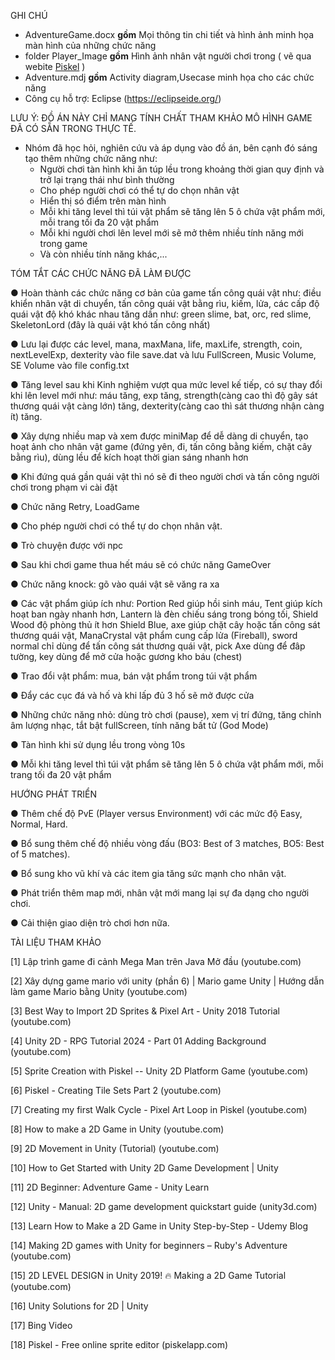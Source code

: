 GHI CHÚ
- AdventureGame.docx **gồm** Mọi thông tin chi tiết và hình ảnh minh họa màn hình của những chức năng
- folder Player_Image **gồm** Hình ảnh nhân vật người chơi trong  ( vẽ qua webite [Piskel](https://www.piskelapp.com/) )
- Adventure.mdj **gồm** Activity diagram,Usecase minh họa cho các chức năng
- Công cụ hỗ trợ: Eclipse (https://eclipseide.org/)



LƯU Ý: ĐỒ ÁN NÀY CHỈ MANG TÍNH CHẤT THAM KHẢO MÔ HÌNH GAME ĐÃ CÓ SẴN TRONG THỰC TẾ. 
- Nhóm đã học hỏi, nghiên cứu và áp dụng vào đồ án, bên cạnh đó sáng tạo thêm những chức năng như:
  +  Người chơi tàn hình khi ăn túp lều trong khoảng thời gian quy định và trở lại trạng thái như bình thường
  +  Cho phép người chơi có thể tự do chọn nhân vật
  +  Hiển thị só điểm trên màn hình
  +  Mỗi khi tăng level thì túi vật phẩm sẽ tăng lên 5 ô chứa vật phẩm mới, mỗi trang tối đa 20 vật phẩm
  +  Mỗi khi người chơi lên level mới sẽ mở thêm nhiều tính năng mới trong game
  +  Và còn nhiều tính năng khác,...
 

TÓM TẮT CÁC CHỨC NĂNG ĐÃ LÀM ĐƯỢC

●	Hoàn thành các chức năng cơ bản của game tấn công quái vật như: điều khiển nhân vật di chuyển, tấn công quái vật bằng rìu, kiếm, lửa, các cấp độ quái vật độ khó khác nhau tăng dần như: green slime, bat, orc, red slime, SkeletonLord (đây là quái vật khó tấn công nhất)

●	Lưu lại được các level, mana, maxMana, life, maxLife, strength, coin, nextLevelExp, dexterity vào file save.dat và lưu FullScreen, Music Volume, SE Volume vào file config.txt

●	Tăng level sau khi Kinh nghiệm vượt qua mức level kế tiếp, có sự thay đổi khi lên level mới như: máu tăng, exp tăng, strength(càng cao thì độ gây sát thương quái vật càng lớn) tăng, dexterity(càng cao thì sát thương nhận càng ít) tăng. 

●	Xây dựng nhiều map và xem được miniMap để dễ dàng di chuyển, tạo hoạt ảnh cho nhân vật game (đứng yên, đi, tấn công bằng kiếm, chặt cây bằng rìu), dùng lều để kích hoạt thời gian sáng nhanh hơn

●	Khi đứng quá gần quái vật thì nó sẽ đi theo người chơi và tấn công người chơi trong phạm vi cài đặt

●	Chức năng Retry, LoadGame

●	Cho phép người chơi có thể tự do chọn nhân vật.

●	Trò chuyện được với npc

●	Sau khi chơi game thua hết máu sẽ có chức năng GameOver

●	Chức năng knock: gõ vào quái vật sẽ văng ra xa

●	Các vật phẩm giúp ích như: Portion Red giúp hồi sinh máu, Tent giúp kích hoạt ban ngày nhanh hơn, Lantern là đèn chiếu sáng trong bóng tối, Shield Wood độ phòng thủ ít hơn Shield Blue, axe giúp chặt cây hoặc tấn công sát thương quái vật, ManaCrystal vật phẩm cung cấp lửa (Fireball), sword normal chỉ dùng để tấn công sát thương quái vật, pick Axe dùng để đâp tường, key dùng để mở cửa hoặc gương kho báu (chest)

●	Trao đổi vật phẩm: mua, bán vật phẩm trong túi vật phẩm

●	Đẩy các cục đá và hố và khi lấp đủ 3 hố sẽ mở được cửa

●	Những chức năng nhỏ: dùng trò chơi (pause), xem vị trí đứng, tăng chỉnh âm lượng nhạc, tắt bật fullScreen, tính năng bất tử (God Mode)

●	Tàn hình khi sử dụng lều trong vòng 10s

●	Mỗi khi tăng level thì túi vật phẩm sẽ tăng lên 5 ô chứa vật phẩm mới, mỗi trang tối đa 20 vật phẩm



HƯỚNG PHÁT TRIỂN

●	Thêm chế độ PvE (Player versus Environment) với các mức độ Easy, Normal, Hard.

●	Bổ sung thêm chế độ nhiều vòng đấu (BO3: Best of 3 matches, BO5: Best of 5 matches). 

●	Bổ sung kho vũ khí và các item gia tăng sức mạnh cho nhân vật.

●	Phát triển thêm map mới, nhân vật mới mang lại sự đa dạng cho người chơi.

●	Cải thiện giao diện trò chơi hơn nữa. 



  TÀI LIỆU THAM KHẢO
  
[1] Lập trình game đi cảnh Mega Man trên Java Mở đầu (youtube.com)

[2] Xây dựng game mario với unity (phần 6) | Mario game Unity | Hướng dẫn làm game Mario bằng Unity (youtube.com)

[3] Best Way to Import 2D Sprites & Pixel Art - Unity 2018 Tutorial (youtube.com)

[4] Unity 2D - RPG Tutorial 2024 - Part 01 Adding Background (youtube.com)

[5] Sprite Creation with Piskel -- Unity 2D Platform Game (youtube.com)

[6] Piskel - Creating Tile Sets Part 2 (youtube.com)

[7] Creating my first Walk Cycle - Pixel Art Loop in Piskel (youtube.com)

[8] How to make a 2D Game in Unity (youtube.com)

[9] 2D Movement in Unity (Tutorial) (youtube.com)

[10] How to Get Started with Unity 2D Game Development | Unity

[11] 2D Beginner: Adventure Game - Unity Learn

[12] Unity - Manual: 2D game development quickstart guide (unity3d.com)

[13] Learn How to Make a 2D Game in Unity Step-by-Step - Udemy Blog

[14] Making 2D games with Unity for beginners – Ruby's Adventure (youtube.com)

[15] 2D LEVEL DESIGN in Unity 2019! 🔥 Making a 2D Game Tutorial (youtube.com)

[16] Unity Solutions for 2D | Unity

[17] Bing Video 

[18] Piskel - Free online sprite editor (piskelapp.com)
